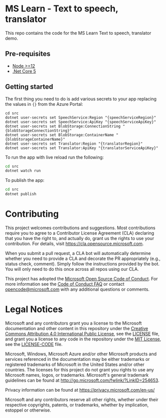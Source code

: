 # MS Learn - Text to speech, translator

This repo contains the code for the MS Learn Text to speech, translator demo.

## Pre-requisites

- [Node >=12](https://nodejs.org)
- [.Net Core 5](https://dotnet.microsoft.com/download/dotnet/5.0)

## Getting started

The first thing you need to do is add various secrets to your app replacing the values in `{}` from the Azure Portal:

```
cd src
dotnet user-secrets set SpeechService:Region "{speechServiceRegion}"
dotnet user-secrets set SpeechService:ApiKey "{speechServiceApiKey}"
dotnet user-secrets set BlobStorage:ConnectionString "{blobStorageConnectionString}"
dotnet user-secrets set BlobStorage:ContainerName "{blobStorageContainerName}"
dotnet user-secrets set Translator:Region "{translatorRegion}"
dotnet user-secrets set Translator:ApiKey "{translatorServiceApiKey}"
```

To run the app with live reload run the following:

```bash
cd src
dotnet watch run
```

To publish the app:

```bash
cd src
dotnet publish
```

# Contributing

This project welcomes contributions and suggestions. Most contributions require you to agree to a
Contributor License Agreement (CLA) declaring that you have the right to, and actually do, grant us
the rights to use your contribution. For details, visit https://cla.opensource.microsoft.com.

When you submit a pull request, a CLA bot will automatically determine whether you need to provide
a CLA and decorate the PR appropriately (e.g., status check, comment). Simply follow the instructions
provided by the bot. You will only need to do this once across all repos using our CLA.

This project has adopted the [Microsoft Open Source Code of Conduct](https://opensource.microsoft.com/codeofconduct/).
For more information see the [Code of Conduct FAQ](https://opensource.microsoft.com/codeofconduct/faq/) or
contact [opencode@microsoft.com](mailto:opencode@microsoft.com) with any additional questions or comments.

# Legal Notices

Microsoft and any contributors grant you a license to the Microsoft documentation and other content
in this repository under the [Creative Commons Attribution 4.0 International Public License](https://creativecommons.org/licenses/by/4.0/legalcode),
see the [LICENSE](LICENSE) file, and grant you a license to any code in the repository under the [MIT License](https://opensource.org/licenses/MIT), see the
[LICENSE-CODE](LICENSE-CODE) file.

Microsoft, Windows, Microsoft Azure and/or other Microsoft products and services referenced in the documentation
may be either trademarks or registered trademarks of Microsoft in the United States and/or other countries.
The licenses for this project do not grant you rights to use any Microsoft names, logos, or trademarks.
Microsoft's general trademark guidelines can be found at http://go.microsoft.com/fwlink/?LinkID=254653.

Privacy information can be found at https://privacy.microsoft.com/en-us/

Microsoft and any contributors reserve all other rights, whether under their respective copyrights, patents,
or trademarks, whether by implication, estoppel or otherwise.
